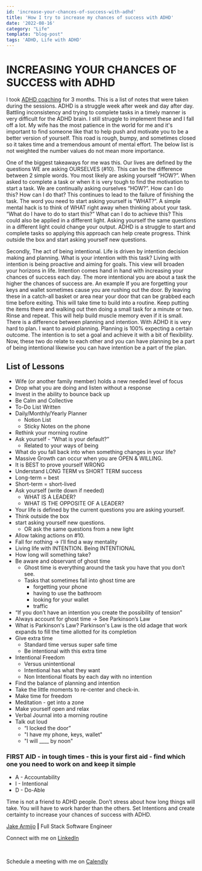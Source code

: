 ```yaml
---
id: 'increase-your-chances-of-success-with-adhd'
title: 'How I try to increase my chances of success with ADHD'
date: '2022-08-16'
category: "Life"
template: "blog-post"
tags: 'ADHD, Life with ADHD'
---
```


# INCREASING YOUR CHANCES OF SUCCESS with ADHD

I took [ADHD coaching](https://masteradhdnow.com/) for 3 months. This is a list of notes that were taken during the sessions. ADHD is a struggle week after week and day after day. Battling inconsistency and trying to complete tasks in a timely manner is very difficult for the ADHD brain. I still struggle to implement these and I fall off a lot. My wife has the most patience in the world for me and it's important to find someone like that to help push and motivate you to be a better version of yourself. This road is rough, bumpy, and sometimes closed so it takes time and a tremendous amount of mental effort. The below list is not weighted the number values do not mean more importance.

One of the biggest takeaways for me was this. Our lives are defined by the questions WE are asking OURSELVES (#10). This can be the difference between 2 simple words. You most likely are asking yourself “HOW?”. When asked to complete a task or when it is very tough to find the motivation to start a task. We are continually asking ourselves “HOW?”. How can I do this? How can I do that? This continues to lead to the failure of finishing the task. The word you need to start asking yourself is “WHAT?”. A simple mental hack is to think of WHAT right away when thinking about your task. “What do I have to do to start this?” What can I do to achieve this? This could also be applied in a different light. Asking yourself the same questions in a different light could change your output. ADHD is a struggle to start and complete tasks so applying this approach can help create progress. Think outside the box and start asking yourself new questions.

Secondly, The act of being intentional. Life is driven by intention decision making and planning. What is your intention with this task? Living with intention is being proactive and aiming for goals. This view will broaden your horizons in life. Intention comes hand in hand with increasing your chances of success each day. The more intentional you are about a task the higher the chances of success are. An example If you are forgetting your keys and wallet sometimes cause you are rushing out the door. By leaving these in a catch-all basket or area near your door that can be grabbed each time before exiting. This will take time to build into a routine. Keep putting the items there and walking out then doing a small task for a minute or two. Rinse and repeat. This will help build muscle memory even if it is small. There is a difference between planning and intention. With ADHD it is very hard to plan. I want to avoid planning. Planning is 100% expecting a certain outcome. The intention is to set a goal and achieve it with a bit of flexibility. Now, these two do relate to each other and you can have planning be a part of being intentional likewise you can have intention be a part of the plan.

## List of Lessons

- Wife (or another family member) holds a new needed level of focus
- Drop what you are doing and listen without a response
- Invest in the ability to bounce back up
- Be Calm and Collective
- To-Do List Written
- Daily/Monthly/Yearly Planner
  - Notion List
  - Sticky Notes on the phone
- Rethink your morning routine
- Ask yourself - “What is your default?”
  - Related to your ways of being
- What do you fall back into when something changes in your life?
- Massive Growth can occur when you are OPEN & WILLING.
- It is BEST to prove yourself WRONG
- Understand LONG TERM vs SHORT TERM success
- Long-term = best
- Short-term = short-lived
- Ask yourself (write down if needed)
  - WHAT IS A LEADER?
  - WHAT IS THE OPPOSITE OF A LEADER?
- Your life is defined by the current questions you are asking yourself.
- Think outside the box
- start asking yourself new questions.
  - OR ask the same questions from a new light
- Allow taking actions on #10.
- Fall for nothing -> I’ll find a way mentality
- Living life with INTENTION. Being INTENTIONAL
- How long will something take?
- Be aware and observant of ghost time
  - Ghost time is everything around the task you have that you don’t see.
  - Tasks that sometimes fall into ghost time are
    - forgetting your phone
    - having to use the bathroom
    - looking for your wallet
    - traffic
- “If you don’t have an intention you create the possibility of tension”
- Always account for ghost time -> See Parkinson’s Law
- What is Parkinson's Law? Parkinson's Law is the old adage that work expands to fill the time allotted for its completion
- Give extra time
  - Standard time versus super safe time
  - Be intentional with this extra time
- Intentional Freedom
  - Versus unintentional
  - Intentional has what they want
  - Non Intentional floats by each day with no intention
- Find the balance of planning and intention
- Take the little moments to re-center and check-in.
- Make time for freedom
- Meditation - get into a zone
- Make yourself open and relax
- Verbal Journal into a morning routine
- Talk out loud
  - “I locked the door”
  - "I have my phone, keys, wallet"
  - "I will ____ by noon"

### FIRST AID - in tough times - this is your first aid - find which one you need to work on and keep it simple

- A - Accountability
- I - Intentional
- D - Do-Able

Time is not a friend to ADHD people. Don’t stress about how long things will take. You will have to work harder than the others.
Set Intentions and create certainty to increase your chances of success with ADHD.

[Jake Armijo](https://www.jakearmijo.com/) **|** Full Stack Software Engineer
</br>

Connect with me on [LinkedIn](https://www.linkedin.com/in/jake-armijo/)

</br>

Schedule a meeting with me on [Calendly](https://calendly.com/armijojake/meeting)
